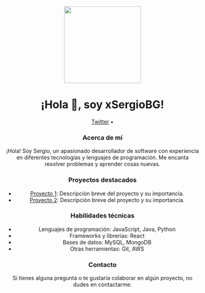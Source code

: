 <div align="center">
  <img src="https://media.giphy.com/media/v1.Y2lkPTc5MGI3NjExa3Zqd2c1bWc2Y3A4aDB0aGF0MHM3NjE5eHRtMnBqaXk4azQ3ODdqYiZlcD12MV9pbnRlcm5hbF9naWZfYnlfaWQmY3Q9Zw/kH6CqYiquZawmU1HI6/giphy.gif" width="200"/>
  <h1 align="center">¡Hola 👋, soy xSergioBG!</h1>
  <p align="center">
    <a href="https://twitter.com/xSergioBG">Twitter</a> •
  </p>
  
<h3>Acerca de mí</h3>

<p>¡Hola! Soy Sergio, un apasionado desarrollador de software con experiencia en diferentes tecnologías y lenguajes de programación. Me encanta resolver problemas y aprender cosas nuevas.</p>

<h3>Proyectos destacados</h3>

<ul>
  <li><a href="https://github.com/xSergioBG/REACT-PERSONAL-BOILERPLATE">Proyecto 1</a>: Descripción breve del proyecto y su importancia.</li>
  <li><a href="https://github.com/xSergioBG/python-guide">Proyecto 2</a>: Descripción breve del proyecto y su importancia.</li>
</ul>

<h3>Habilidades técnicas</h3>

<ul>
  <li>Lenguajes de programación: JavaScript, Java, Python</li>
  <li>Frameworks y librerías: React</li>
  <li>Bases de datos: MySQL, MongoDB</li>
  <li>Otras herramientas: Git, AWS</li>
</ul>

<h3>Contacto</h3>

<p>Si tienes alguna pregunta o te gustaría colaborar en algún proyecto, no dudes en contactarme.</p>


</div>

